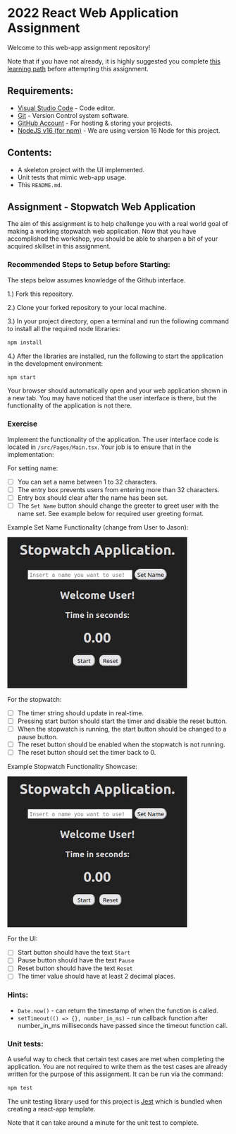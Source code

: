 # 2022 React Web Application Assignment

Welcome to this web-app assignment repository!

Note that if you have not already, it is highly suggested you complete [this learning path](https://docs.microsoft.com/en-us/learn/paths/react/) before attempting this assignment.

## Requirements:

* [Visual Studio Code](https://code.visualstudio.com/) - Code editor.
* [Git](https://git-scm.com/) - Version Control system software.
* [GitHub Account](https://github.com/) - For hosting & storing your projects.
* [NodeJS v16 (for npm)](https://nodejs.org/en/download/) - We are using version 16 Node for this project.

## Contents:

* A skeleton project with the UI implemented.
* Unit tests that mimic web-app usage.
* This `README.md`.

## Assignment - Stopwatch Web Application

The aim of this assignment is to help challenge you with a real world goal of making a working stopwatch web application. Now that you have accomplished the workshop, you should be able to sharpen a bit of your acquired skillset in this assignment.

### Recommended Steps to Setup before Starting:
The steps below assumes knowledge of the Github interface.

1.) Fork this repository.

2.) Clone your forked repository to your local machine.

3.) In your project directory, open a terminal and run the following command to install all the required node libraries:
```bash
npm install
```

4.) After the libraries are installed, run the following to start the application in the development environment:
```bash
npm start
```
Your browser should automatically open and your web application shown in a new tab. You may have noticed that the user interface is there, but the functionality of the application is not there.

### Exercise
Implement the functionality of the application. The user interface code is located in `/src/Pages/Main.tsx`. Your job is to ensure that in the implementation:

For setting name:
- [ ] You can set a name between 1 to 32 characters.
- [ ] The entry box prevents users from entering more than 32 characters.
- [ ] Entry box should clear after the name has been set.
- [ ] The `Set Name` button should change the greeter to greet user with the name set. See example below for required user greeting format.

Example Set Name Functionality (change from User to Jason):

![user-setting](./images/change-user-greet.gif)

For the stopwatch:
- [ ] The timer string should update in real-time.
- [ ] Pressing start button should start the timer and disable the reset button.
- [ ] When the stopwatch is running, the start button should be changed to a pause button.
- [ ] The reset button should be enabled when the stopwatch is not running.
- [ ] The reset button should set the timer back to 0.

Example Stopwatch Functionality Showcase:

![stopwatch-functionality](./images/stopwatch-action.gif)

For the UI:
- [ ] Start button should have the text `Start`
- [ ] Pause button should have the text `Pause`
- [ ] Reset button should have the text `Reset`
- [ ] The timer value should have at least 2 decimal places.

### Hints:
* `Date.now()` - can return the timestamp of when the function is called.
* `setTimeout(() => {}, number_in_ms)` - run callback function after number_in_ms milliseconds have passed since the timeout function call.

### Unit tests:
A useful way to check that certain test cases are met when completing the application. You are not required to write them as the test cases are already written for the purpose of this assignment. It can be run via the command:
```bash
npm test
```
The unit testing library used for this project is [Jest](https://reactjs.org/docs/testing-recipes.html) which is bundled when creating a react-app template.

Note that it can take around a minute for the unit test to complete.
